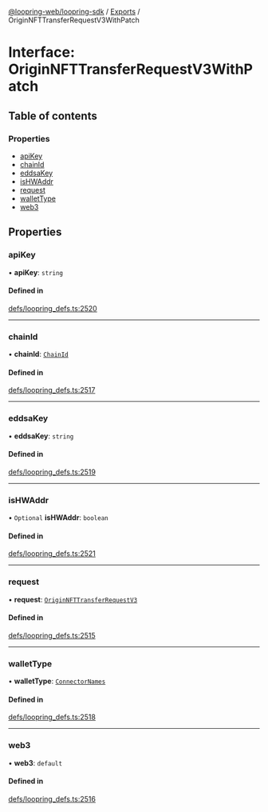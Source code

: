 [@loopring-web/loopring-sdk](../README.md) / [Exports](../modules.md) / OriginNFTTransferRequestV3WithPatch

# Interface: OriginNFTTransferRequestV3WithPatch

## Table of contents

### Properties

- [apiKey](OriginNFTTransferRequestV3WithPatch.md#apikey)
- [chainId](OriginNFTTransferRequestV3WithPatch.md#chainid)
- [eddsaKey](OriginNFTTransferRequestV3WithPatch.md#eddsakey)
- [isHWAddr](OriginNFTTransferRequestV3WithPatch.md#ishwaddr)
- [request](OriginNFTTransferRequestV3WithPatch.md#request)
- [walletType](OriginNFTTransferRequestV3WithPatch.md#wallettype)
- [web3](OriginNFTTransferRequestV3WithPatch.md#web3)

## Properties

### apiKey

• **apiKey**: `string`

#### Defined in

[defs/loopring_defs.ts:2520](https://github.com/Loopring/loopring_sdk/blob/24fdf4c/src/defs/loopring_defs.ts#L2520)

___

### chainId

• **chainId**: [`ChainId`](../enums/ChainId.md)

#### Defined in

[defs/loopring_defs.ts:2517](https://github.com/Loopring/loopring_sdk/blob/24fdf4c/src/defs/loopring_defs.ts#L2517)

___

### eddsaKey

• **eddsaKey**: `string`

#### Defined in

[defs/loopring_defs.ts:2519](https://github.com/Loopring/loopring_sdk/blob/24fdf4c/src/defs/loopring_defs.ts#L2519)

___

### isHWAddr

• `Optional` **isHWAddr**: `boolean`

#### Defined in

[defs/loopring_defs.ts:2521](https://github.com/Loopring/loopring_sdk/blob/24fdf4c/src/defs/loopring_defs.ts#L2521)

___

### request

• **request**: [`OriginNFTTransferRequestV3`](OriginNFTTransferRequestV3.md)

#### Defined in

[defs/loopring_defs.ts:2515](https://github.com/Loopring/loopring_sdk/blob/24fdf4c/src/defs/loopring_defs.ts#L2515)

___

### walletType

• **walletType**: [`ConnectorNames`](../enums/ConnectorNames.md)

#### Defined in

[defs/loopring_defs.ts:2518](https://github.com/Loopring/loopring_sdk/blob/24fdf4c/src/defs/loopring_defs.ts#L2518)

___

### web3

• **web3**: `default`

#### Defined in

[defs/loopring_defs.ts:2516](https://github.com/Loopring/loopring_sdk/blob/24fdf4c/src/defs/loopring_defs.ts#L2516)
